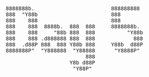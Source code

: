 <pre>
8888888b.                        888888888  
888  "Y88b                       888        
888    888                       888        
888    888  8888b.  888  888     8888888b.  
888    888     "88b 888  888          "Y88b 
888    888 .d888888 888  888            888 
888  .d88P 888  888 Y88b 888     Y88b  d88P 
8888888P"  "Y888888  "Y88888      "Y8888P"  
                         888                
                    Y8b d88P                
                     "Y88P"                 
</pre>
